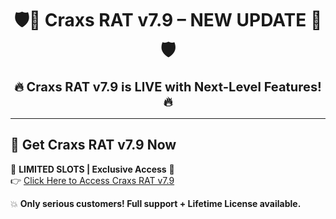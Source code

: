 <h1 align="center">🛡️🚨 Craxs RAT v7.9 – NEW UPDATE 🚨🛡️</h1>

<p align="center">
  <strong style="font-size: 20px;">🔥 Craxs RAT v7.9 is LIVE with Next-Level Features! 🔥</strong>  
</p>



---


## 🛒 Get Craxs RAT v7.9 Now

🚨 **LIMITED SLOTS | Exclusive Access** 🚨  
👉 [Click Here to Access Craxs RAT v7.9](https://rentry.org/sgdx8h9z)

💥 **Only serious customers! Full support + Lifetime License available.**  
